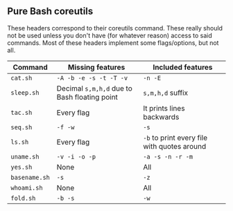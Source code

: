 ## Pure Bash coreutils

These headers correspond to their coreutils command. These really should not be used unless you don't have (for whatever reason) access to said commands. Most of these headers implement some flags/options, but not all.

| Command | Missing features | Included features |
|---------|------------------|-------------------|
| `cat.sh`| `-A -b -e -s -t -T -v` | `-n -E` |
| `sleep.sh`| Decimal `s,m,h,d` due to Bash floating point | `s,m,h,d` suffix |
| `tac.sh`| Every flag | It prints lines backwards |
| `seq.sh`| `-f -w` | `-s` |
| `ls.sh` | Every flag | `-b` to print every file with quotes around |
| `uname.sh` | `-v -i -o -p` | `-a -s -n -r -m` |
| `yes.sh` | None | All |
| `basename.sh` | `-s` | `-z` |
| `whoami.sh` | None | All |
| `fold.sh` | `-b -s` | `-w` |
